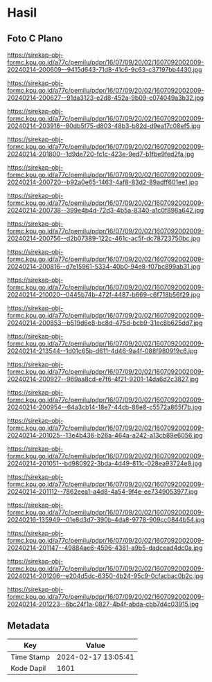 # Hasil

## Foto C Plano

https://sirekap-obj-formc.kpu.go.id/a77c/pemilu/pdpr/16/07/09/20/02/1607092002009-20240214-200609--9415d643-71d8-41c6-9c63-c37197bb4430.jpg

https://sirekap-obj-formc.kpu.go.id/a77c/pemilu/pdpr/16/07/09/20/02/1607092002009-20240214-200627--91da3123-e2d8-452a-9b09-c074049a3b32.jpg

https://sirekap-obj-formc.kpu.go.id/a77c/pemilu/pdpr/16/07/09/20/02/1607092002009-20240214-203916--80db5f75-d803-48b3-b82d-d9ea17c08ef5.jpg

https://sirekap-obj-formc.kpu.go.id/a77c/pemilu/pdpr/16/07/09/20/02/1607092002009-20240214-201800--1d9de720-fc1c-423e-9ed7-b1fbe9fed2fa.jpg

https://sirekap-obj-formc.kpu.go.id/a77c/pemilu/pdpr/16/07/09/20/02/1607092002009-20240214-200720--b92a0e65-1463-4af8-83d2-89adff601ee1.jpg

https://sirekap-obj-formc.kpu.go.id/a77c/pemilu/pdpr/16/07/09/20/02/1607092002009-20240214-200738--399e4b4d-72d3-4b5a-8340-a1c0f898a642.jpg

https://sirekap-obj-formc.kpu.go.id/a77c/pemilu/pdpr/16/07/09/20/02/1607092002009-20240214-200756--d2b07389-122c-461c-ac5f-dc78723750bc.jpg

https://sirekap-obj-formc.kpu.go.id/a77c/pemilu/pdpr/16/07/09/20/02/1607092002009-20240214-200816--d7e15961-5334-40b0-94e8-f07bc899ab31.jpg

https://sirekap-obj-formc.kpu.go.id/a77c/pemilu/pdpr/16/07/09/20/02/1607092002009-20240214-210020--0445b74b-472f-4487-b669-c6f718b56f29.jpg

https://sirekap-obj-formc.kpu.go.id/a77c/pemilu/pdpr/16/07/09/20/02/1607092002009-20240214-200853--b519d6e8-bc8d-475d-bcb9-31ec8b625dd7.jpg

https://sirekap-obj-formc.kpu.go.id/a77c/pemilu/pdpr/16/07/09/20/02/1607092002009-20240214-213544--1d01c65b-d611-4d46-9a4f-088f980919c6.jpg

https://sirekap-obj-formc.kpu.go.id/a77c/pemilu/pdpr/16/07/09/20/02/1607092002009-20240214-200927--969aa8cd-e7f6-4f21-9201-14da6d2c3827.jpg

https://sirekap-obj-formc.kpu.go.id/a77c/pemilu/pdpr/16/07/09/20/02/1607092002009-20240214-200954--64a3cb14-18e7-44cb-86e8-c5572a865f7b.jpg

https://sirekap-obj-formc.kpu.go.id/a77c/pemilu/pdpr/16/07/09/20/02/1607092002009-20240214-201025--13e4b436-b26a-464a-a242-a13cb89e6056.jpg

https://sirekap-obj-formc.kpu.go.id/a77c/pemilu/pdpr/16/07/09/20/02/1607092002009-20240214-201051--bd980922-3bda-4d49-811c-028ea93724e8.jpg

https://sirekap-obj-formc.kpu.go.id/a77c/pemilu/pdpr/16/07/09/20/02/1607092002009-20240214-201112--7862eea1-a4d8-4a54-9f4e-ee7349053977.jpg

https://sirekap-obj-formc.kpu.go.id/a77c/pemilu/pdpr/16/07/09/20/02/1607092002009-20240216-135949--01e8d3d7-390b-4da8-9778-909cc0844b54.jpg

https://sirekap-obj-formc.kpu.go.id/a77c/pemilu/pdpr/16/07/09/20/02/1607092002009-20240214-201147--49884ae6-4596-4381-a9b5-dadcead4dc0a.jpg

https://sirekap-obj-formc.kpu.go.id/a77c/pemilu/pdpr/16/07/09/20/02/1607092002009-20240214-201206--e204d5dc-6350-4b24-95c9-0cfacbac0b2c.jpg

https://sirekap-obj-formc.kpu.go.id/a77c/pemilu/pdpr/16/07/09/20/02/1607092002009-20240214-201223--6bc24f1a-0827-4b4f-abda-cbb7d4c03915.jpg


## Metadata

| Key        | Value               |
| ---------- | ------------------- |
| Time Stamp | 2024-02-17 13:05:41 |
| Kode Dapil | 1601                |



